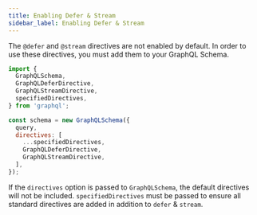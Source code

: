 ```yaml
---
title: Enabling Defer & Stream
sidebar_label: Enabling Defer & Stream
---
```


The `@defer` and `@stream` directives are not enabled by default. In order to use these directives, you must add them to your GraphQL Schema.

```js
import {
  GraphQLSchema,
  GraphQLDeferDirective,
  GraphQLStreamDirective,
  specifiedDirectives,
} from 'graphql';

const schema = new GraphQLSchema({
  query,
  directives: [
    ...specifiedDirectives,
    GraphQLDeferDirective,
    GraphQLStreamDirective,
  ],
});
```

If the `directives` option is passed to `GraphQLSchema`, the default directives will not be included. `specifiedDirectives` must be passed to ensure all standard directives are added in addition to `defer` & `stream`.
